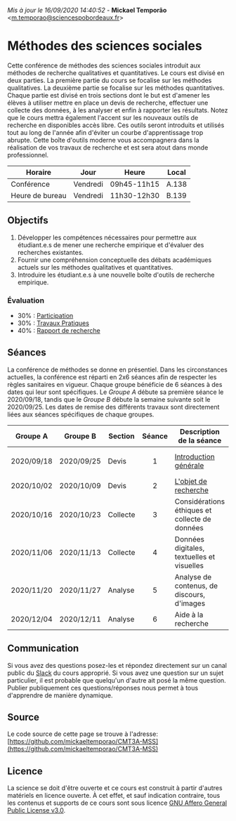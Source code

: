 *Mis à jour le 16/09/2020 14:40:52* - **Mickael Temporão** <[m.temporao@sciencespobordeaux.fr](mailto:m.temporao@sciencespobordeaux.fr)>


# Méthodes des sciences sociales

Cette conférence de méthodes des sciences sociales introduit aux méthodes de recherche qualitatives et quantitatives. Le cours est divisé en deux parties. La première partie du cours se focalise sur les méthodes qualitatives. La deuxième partie se focalise sur les méthodes quantitatives. Chaque partie est divisé en trois sections dont le but est d'amener les élèves à utiliser mettre en place un devis de recherche, effectuer une collecte des données, à les analyser et enfin à rapporter les résultats. Notez que le cours mettra également l'accent sur les nouveaux outils de recherche en disponibles accès libre. Ces outils seront introduits et utilisés tout au long de l'année afin d'éviter un courbe d'apprentissage trop abrupte. Cette boîte d'outils moderne vous accompagnera dans la réalisation de vos travaux de recherche et est sera atout dans monde professionnel.

| Horaire         | Jour          | Heure       | Local |
| -------------   | ------------- | -           | -     |
| Conférence      | Vendredi      | 09h45-11h15 | A.138 |
| Heure de bureau | Vendredi      | 11h30-12h30 | B.139 |


## Objectifs
1. Développer les compétences nécessaires pour permettre aux étudiant.e.s de mener une recherche empirique et d'évaluer des recherches existantes.
2. Fournir une compréhension conceptuelle des débats académiques actuels sur les méthodes qualitatives et quantitatives.
3. Introduire les étudiant.e.s à une nouvelle boîte d'outils de recherche empirique.

### Évaluation

- 30% : [Participation](part.md)
- 30% : [Travaux Pratiques](tp.md)
- 40% : [Rapport de recherche](rapport.md)


## Séances

La conférence de méthodes se donne en présentiel. Dans les circonstances actuelles, la conférence est réparti en 2x6 séances afin de respecter les règles sanitaires en vigueur. Chaque groupe bénéficie de 6 séances à des dates qui leur sont spécifiques. Le *Groupe A* débute sa première séance le 2020/09/18, tandis que le *Groupe B* débute la semaine suivante soit le 2020/09/25. Les dates de remise des différents travaux sont directement liées aux séances spécifiques de chaque groupes.


| Groupe A   | Groupe B   | Section  | Séance | Description de la séance                       | À préparer                         |
| -          | -          | -        | :-:    | -                                              | :-:                                |
| 2020/09/18 | 2020/09/25 | Devis    | 1      | [Introduction générale](1_devis_intro.md)      | Syllabus, Slack, Github            |
| 2020/10/02 | 2020/10/09 | Devis    | 2      | [L'objet de recherche](2_devis_objet.md)       | Sartori, 1970                      |
| 2020/10/16 | 2020/10/23 | Collecte | 3      | Considérations éthiques et collecte de données | Lecture, 2; **[TP1](ql_lab_1.md)** |
| 2020/11/06 | 2020/11/13 | Collecte | 4      | Données digitales, textuelles et visuelles     | Lecture, 3;                        |
| 2020/11/20 | 2020/11/27 | Analyse  | 5      | Analyse de contenus, de discours, d'images     | Lecture, 4; **[TP2](ql_lab_2.md)** |
| 2020/12/04 | 2020/12/11 | Analyse  | 6      | Aide à la recherche                            | Avancement rapport                 |


## Communication
Si vous avez des questions posez-les et répondez directement sur un canal public du [Slack](methodesss.slack.com) du cours approprié. Si vous avez une question sur un sujet particulier, il est probable que quelqu'un d'autre ait posé la même question. Publier publiquement ces questions/réponses nous permet à tous d'apprendre de manière dynamique.


## Source

Le code source de cette page se trouve à l'adresse: [https://github.com/mickaeltemporao/CMT3A-MSS](https://github.com/mickaeltemporao/CMT3A-MSS)


## Licence
La science se doit d'être ouverte et ce cours est construit à partir d'autres matériels en licence ouverte. À cet effet, et sauf indication contraire, tous les contenus et supports de ce cours sont sous licence [GNU Affero General Public License v3.0](https://spdx.org/licenses/AGPL-3.0-or-later.html).

